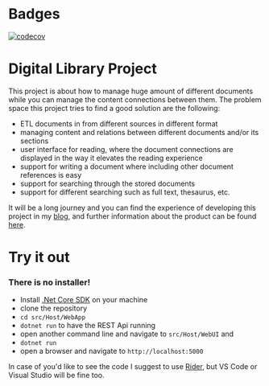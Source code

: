 # Badges

[![codecov](https://codecov.io/gh/Andras-Csanyi/DigitalLibrary/branch/master/graph/badge.svg?token=xLhCIRup4Y)](https://codecov.io/gh/Andras-Csanyi/DigitalLibrary)
# Digital Library Project

This project is about how to manage huge amount of different documents while you can manage the content connections
between them. The problem space this project tries to find a good solution are the following:

- ETL documents in from different sources in different format
- managing content and relations between different documents and/or its sections
- user interface for reading, where the document connections are displayed in the way it elevates the reading experience
 - support for writing a document where including other document references is easy
 - support for searching through the stored documents
 - support for different searching such as full text, thesaurus, etc.
 
 It will be a long journey and you can find the experience of developing this project in 
 my [blog](https://sayusiando.com), and further information about the product can be found [here](src/Doc/index.md).
 
 # Try it out
  ### There is no installer!
  
   - Install [.Net Core SDK](https://dotnet.microsoft.com/download) on your machine
   - clone the repository
   - `cd src/Host/WebApp`
   - `dotnet run` to have the REST Api running
   - open another command line and navigate to `src/Host/WebUI` and
   - `dotnet run`
   - open a browser and navigate to `http://localhost:5000`
   
  In case of you'd like to see the code I suggest to use [Rider](https://www.jetbrains.com/rider/), but
  VS Code or Visual Studio will be fine too.
